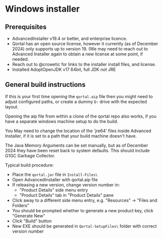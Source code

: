# Windows installer

## Prerequisites

* AdvancedInstaller v19.4 or better, and enterprise licence. 
* Qortal has an open source license, however it currently (as of December 2024) only supports up to version 19. (We may need to reach out to Advanced Installer again to obtain a new license at some point, if needed. 
* Reach out to @crowetic for links to the installer install files, and license. 
* Installed AdoptOpenJDK v17 64bit, full JDK *not* JRE

## General build instructions

If this is your first time opening the `qortal.aip` file then you might need to adjust
configured paths, or create a dummy `D:` drive with the expected layout.

Opening the aip file from within a clone of the qortal repo also works, if you have a separate windows machine setup to do the build. 

You May need to change the location of the 'jre64' files inside Advanced Installer, if it is set to a path that your build machine doesn't have. 

The Java Memory Arguments can be set manually, but as of December 2024 they have been reset back to system defaults. This should include G1GC Garbage Collector.

Typical build procedure:

* Place the `qortal.jar` file in `Install-Files\`
* Open AdvancedInstaller with qortal.aip file
* If releasing a new version, change version number in:
	+ "Product Details" side menu entry
	+ "Product Details" tab in "Product Details" pane
* Click away to a different side menu entry, e.g. "Resources" -> "Files and Folders"
* You should be prompted whether to generate a new product key, click "Generate New"
* Click "Build" button
* New EXE should be generated in `Qortal-SetupFiles\` folder with correct version number

